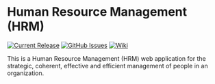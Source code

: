 # Human Resource Management (HRM)

[![Current Release](https://img.shields.io/badge/release-latest-green.svg)](https://github.com/DPBandA/human-resource-management/releases/latest)
[![GitHub Issues](https://img.shields.io/github/issues/dpbanda/human-resource-management.svg)](https://github.com/dpbanda/human-resource-management/issues)
[![Wiki](https://img.shields.io/badge/documentation-wiki-green.svg)](https://github.com/DPBandA/human-resource-management/wiki)

This is a Human Resource Management (HRM) web application for the strategic, coherent, effective and efficient management of people in an organization.
